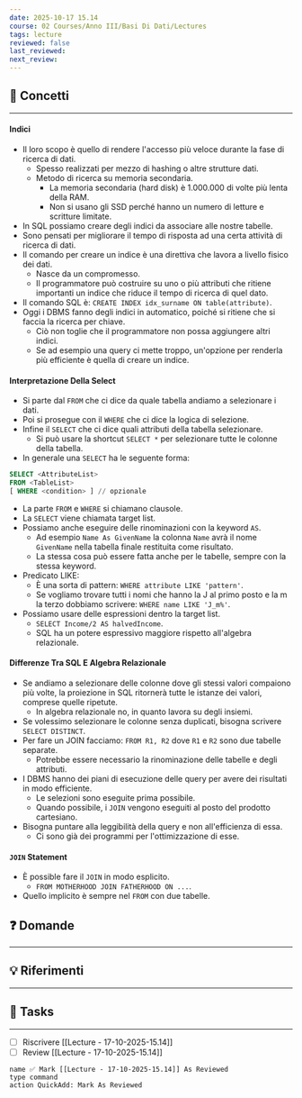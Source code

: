 ```yaml
---
date: 2025-10-17 15.14
course: 02 Courses/Anno III/Basi Di Dati/Lectures
tags: lecture
reviewed: false
last_reviewed:
next_review:
---
```

## 🧠 Concetti
---
#### Indici
+ Il loro scopo è quello di rendere l'accesso più veloce durante la fase di ricerca di dati.
	+ Spesso realizzati per mezzo di hashing o altre strutture dati.
	+ Metodo di ricerca su memoria secondaria.
		+ La memoria secondaria (hard disk) è 1.000.000 di volte più lenta della RAM.
		+ Non si usano gli SSD perché hanno un numero di letture e scritture limitate.
+ In SQL possiamo creare degli indici da associare alle nostre tabelle.
+ Sono pensati per migliorare il tempo di risposta ad una certa attività di ricerca di dati.
+ Il comando per creare un indice è una direttiva che lavora a livello fisico dei dati.
	+ Nasce da un compromesso.
	+ Il programmatore può costruire su uno o più attributi che ritiene importanti un indice che riduce il tempo di ricerca di quel dato.
+ Il comando SQL è: `CREATE INDEX idx_surname ON table(attribute)`.
+ Oggi i DBMS fanno degli indici in automatico, poiché si ritiene che si faccia la ricerca per chiave.
	+ Ciò non toglie che il programmatore non possa aggiungere altri indici.
	+ Se ad esempio una query ci mette troppo, un'opzione per renderla più efficiente è quella di creare un indice.
#### Interpretazione Della Select
+ Si parte dal `FROM` che ci dice da quale tabella andiamo a selezionare i dati.
+ Poi si prosegue con il `WHERE` che ci dice la logica di selezione.
+ Infine il `SELECT` che ci dice quali attributi della tabella selezionare.
	+ Si può usare la shortcut `SELECT *` per selezionare tutte le colonne della tabella.
+ In generale una `SELECT` ha le seguente forma:
```SQL
SELECT <AttributeList>
FROM <TableList>
[ WHERE <condition> ] // opzionale
```
+ La parte `FROM` e `WHERE` si chiamano clausole.
+ La `SELECT` viene chiamata target list.
+ Possiamo anche eseguire delle rinominazioni con la keyword `AS`.
	+ Ad esempio `Name As GivenName` la colonna `Name` avrà il nome `GivenName` nella tabella finale restituita come risultato.
	+ La stessa cosa può essere fatta anche per le tabelle, sempre con la stessa keyword.
+ Predicato LIKE:
	+ È una sorta di pattern: `WHERE attribute LIKE 'pattern'`.
	+ Se vogliamo trovare tutti i nomi che hanno la J al primo posto e la m la terzo dobbiamo scrivere: `WHERE name LIKE 'J_m%'`.
+ Possiamo usare delle espressioni dentro la target list.
	+ `SELECT Income/2 AS halvedIncome`.
	+ SQL ha un potere espressivo maggiore rispetto all'algebra relazionale.
#### Differenze Tra SQL E Algebra Relazionale
+ Se andiamo a selezionare delle colonne dove gli stessi valori compaiono più volte, la proiezione in SQL ritornerà tutte le istanze dei valori, comprese quelle ripetute.
	+ In algebra relazionale no, in quanto lavora su degli insiemi.
+ Se volessimo selezionare le colonne senza duplicati, bisogna scrivere `SELECT DISTINCT`.
+ Per fare un JOIN facciamo: `FROM R1, R2` dove `R1` e `R2` sono due tabelle separate.
	+ Potrebbe essere necessario la rinominazione delle tabelle e degli attributi.
+ I DBMS hanno dei piani di esecuzione delle query per avere dei risultati in modo efficiente.
	+ Le selezioni sono eseguite prima possibile.
	+ Quando possibile, i `JOIN` vengono eseguiti al posto del prodotto cartesiano.
+ Bisogna puntare alla leggibilità della query e non all'efficienza di essa.
	+ Ci sono già dei programmi per l'ottimizzazione di esse.
#### `JOIN` Statement
+ È possible fare il `JOIN` in modo esplicito.
	+ `FROM MOTHERHOOD JOIN FATHERHOOD ON ...`.
+ Quello implicito è sempre nel `FROM` con due tabelle.
## ❓ Domande
---

## 💡 Riferimenti
---

## 🧩 Tasks
---
+ [ ] Riscrivere [[Lecture - 17-10-2025-15.14]]
+ [ ] Review [[Lecture - 17-10-2025-15.14]]

```button 
name ✅ Mark [[Lecture - 17-10-2025-15.14]] As Reviewed 
type command 
action QuickAdd: Mark As Reviewed
```
